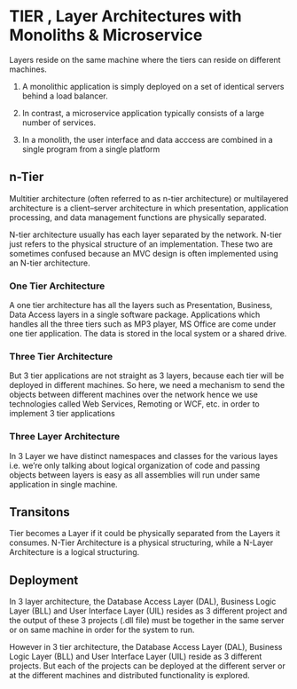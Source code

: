 
# TIER , Layer Architectures with  Monoliths & Microservice


Layers reside on the same machine where the tiers can reside on different machines.

 1. A monolithic application is simply deployed on a set of identical servers behind a load balancer.

 2. In contrast, a microservice application typically consists of a large number of services.

 3. In a monolith, the user interface and data acccess are combined in  a single program from a single platform



## n-Tier

 Multitier architecture (often referred to as n-tier architecture) or multilayered architecture is a client–server architecture in which presentation, application processing, and data management functions are physically separated.

 N-tier architecture usually has each layer separated by the network.  N-tier just refers to the physical structure of an implementation. These two are sometimes confused because an MVC design is often implemented using an N-tier architecture.


### One Tier Architecture

 A one tier architecture has all the layers such as Presentation, Business, Data Access layers in a single software package. Applications which handles all the three tiers such as MP3 player, MS Office are come under one tier application. The data is stored in the local system or a shared drive.


### Three Tier Architecture

 But 3 tier applications are not straight as 3 layers, because each tier will be deployed in different machines. So here, we need a mechanism to send the objects between different machines over the network hence we use technologies called Web Services, Remoting or WCF, etc. in order to implement 3 tier applications


### Three Layer Architecture

 In 3 Layer we have distinct namespaces and classes for the various layes i.e. we’re only talking about logical organization of code and passing objects between layers is easy as all assemblies will run under same application in single machine.


## Transitons

 Tier becomes a Layer if it could be physically separated from the Layers it consumes. N-Tier Architecture is a physical structuring, while a N-Layer Architecture is a logical structuring.


## Deployment

 In 3 layer architecture, the Database Access Layer (DAL), Business Logic Layer (BLL) and User Interface Layer (UIL) resides as 3 different project and the output of these 3 projects (.dll file) must be together in the same server or on same machine in order for the system to run.


 However in 3 tier architecture, the Database Access Layer (DAL), Business Logic Layer (BLL) and User Interface Layer (UIL) reside as 3 different projects. But each of the projects can be deployed at the different server or at the different machines and distributed functionality is explored.
 
